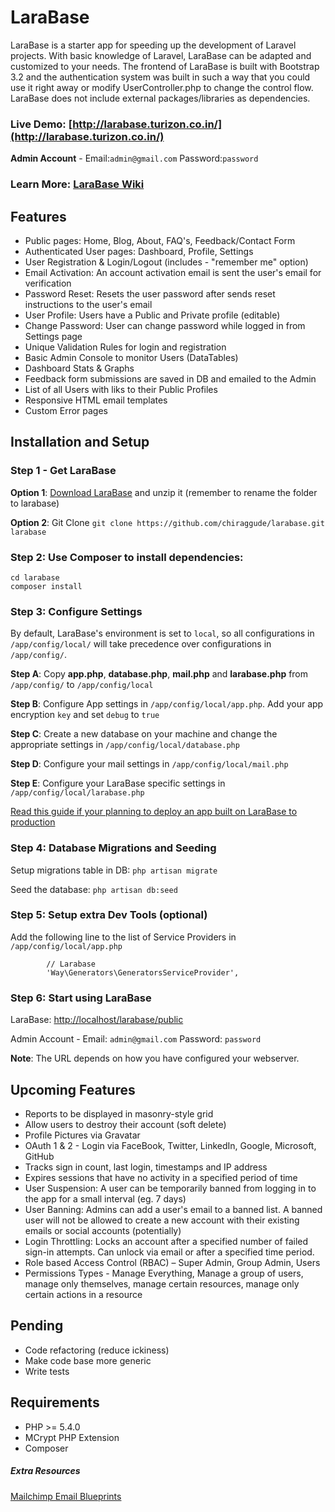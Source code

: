 LaraBase
========

LaraBase is a starter app for speeding up the development of Laravel projects. With basic knowledge of Laravel, LaraBase can be adapted and customized to your needs. The frontend of LaraBase is built with Bootstrap 3.2 and the authentication system was built in such a way that you could use it right away or modify UserController.php to change the control flow. LaraBase does not include external packages/libraries as dependencies.

### Live Demo: [http://larabase.turizon.co.in/](http://larabase.turizon.co.in/)

**Admin Account** - Email:`admin@gmail.com`   Password:`password`

### Learn More: [LaraBase Wiki](https://github.com/chiraggude/larabase/wiki)

## Features
* Public pages: Home, Blog, About, FAQ's, Feedback/Contact Form
* Authenticated User pages: Dashboard, Profile, Settings
* User Registration & Login/Logout  (includes - "remember me" option)
* Email Activation: An account activation email is sent the user's email for verification
* Password Reset: Resets the user password after sends reset instructions to the user's email
* User Profile: Users have a Public and Private profile (editable)
* Change Password: User can change password while logged in from Settings page
* Unique Validation Rules for login and registration
* Basic Admin Console to monitor Users (DataTables)
* Dashboard Stats & Graphs
* Feedback form submissions are saved in DB and emailed to the Admin
* List of all Users with liks to their Public Profiles
* Responsive HTML email templates
* Custom Error pages

## Installation and Setup

### Step 1 - Get LaraBase
**Option 1**: [Download LaraBase](https://github.com/chiraggude/larabase/archive/master.zip) and unzip it (remember to rename the folder to larabase)

**Option 2**: Git Clone `git clone https://github.com/chiraggude/larabase.git larabase`

### Step 2: Use Composer to install dependencies: 
```
cd larabase
composer install
```
### Step 3: Configure Settings

By default, LaraBase's environment is set to `local`, so all configurations in `/app/config/local/` will take precedence over configurations in `/app/config/`.

**Step A**: Copy **app.php**, **database.php**, **mail.php** and **larabase.php** from `/app/config/` to `/app/config/local`

**Step B**: Configure App settings in `/app/config/local/app.php`. Add your app encryption `key` and set `debug` to `true`

**Step C**: Create a new database on your machine and change the appropriate settings in `/app/config/local/database.php`

**Step D**: Configure your mail settings in `/app/config/local/mail.php`

**Step E**:  Configure your LaraBase specific settings in `/app/config/local/larabase.php`

[Read this guide if your planning to deploy an app built on LaraBase to production](https://github.com/chiraggude/larabase/wiki/Deployment-on-a-VPS#env-file)


### Step 4: Database Migrations and Seeding
Setup migrations table in DB: `php artisan migrate`

Seed the database: `php artisan db:seed`

### Step 5: Setup extra Dev Tools (optional)
Add the following line to the list of Service Providers in `/app/config/local/app.php`
```
        // Larabase
        'Way\Generators\GeneratorsServiceProvider',
```

### Step 6: Start using LaraBase
LaraBase: [http://localhost/larabase/public](http://localhost/larabase/public)

Admin Account - Email: `admin@gmail.com`   Password: `password`

**Note**: The URL depends on how you have configured your webserver.

## Upcoming Features
* Reports to be displayed in masonry-style grid
* Allow users to destroy their account (soft delete)
* Profile Pictures via Gravatar
* OAuth 1 & 2 - Login via FaceBook, Twitter, LinkedIn, Google, Microsoft, GitHub
* Tracks sign in count, last login,  timestamps and IP address
* Expires sessions that have no activity in a specified period of time
* User Suspension: A user can be temporarily banned from logging in to the app for a small interval (eg. 7 days)
* User Banning: Admins can add a user's email to a banned list. A banned user will not be allowed to create a new account with their existing emails or social accounts (potentially)
* Login Throttling: Locks an account after a specified number of failed sign-in attempts. Can unlock via email or after a specified time period.
* Role based Access Control (RBAC) – Super Admin, Group Admin, Users
* Permissions Types - Manage Everything, Manage a group of users, manage only themselves, manage certain resources, manage only certain actions in a resource

## Pending
* Code refactoring (reduce ickiness)
* Make code base more generic 
* Write tests

## Requirements
* PHP >= 5.4.0
* MCrypt PHP Extension
* Composer

##### Extra Resources
[Mailchimp Email Blueprints](https://github.com/mailchimp/Email-Blueprints)
